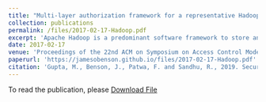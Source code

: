 ```yaml
---
title: "Multi-layer authorization framework for a representative Hadoop ecosystem deployment"
collection: publications
permalink: /files/2017-02-17-Hadoop.pdf
excerpt: 'Apache Hadoop is a predominant software framework to store and process vast amount of data, produced in varied formats. Data stored in Hadoop multi-tenant data lake often includes sensitive data such as social security numbers, intelligence sources and medical particulars, which should only be accessed by legitimate users. Apache Ranger and Apache Sentry are important authorization systems providing fine-grained access control across several Hadoop ecosystem services. In this paper, we provide a comprehensive explanation for the authorization framework offered by Hadoop ecosystem, incorporating core Hadoop 2.x native access control features and capabilities offered by Apache Ranger, with prime focus on data services including Apache Hive and Hadoop 2.x core services. A multi-layer authorization system is discussed and demonstrated, reflecting access control for services, data, applications and infrastructure resources inside a representative Hadoop ecosystem instance. A concrete use case is discussed to underline the application of aforementioned access control points. We use Hortonworks Hadoop distribution HDP 2.5 to exhibit this multi-layer access control framework.'
date: 2017-02-17
venue: 'Proceedings of the 22nd ACM on Symposium on Access Control Models and Technologies'
paperurl: 'https://jamesobenson.github.io/files/2017-02-17-Hadoop.pdf'
citation: 'Gupta, M., Benson, J., Patwa, F. and Sandhu, R., 2019. Secure cloud assisted smart cars using dynamic groups and attribute based access control. arXiv preprint arXiv:1908.08112.'
---
```


To read the publication, please <a href="files/2017-02-17-Hadoop.pdf">Download File</a>
